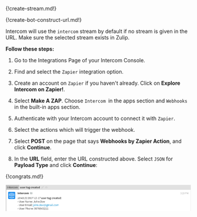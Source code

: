 {!create-stream.md!}

{!create-bot-construct-url.md!}

Intercom will use the `intercom` stream by default if no stream is given
in the URL. Make sure the selected stream exists in Zulip.

**Follow these steps:**

1. Go to the Integrations Page of your Intercom Console.

2. Find and select the `Zapier` integration option.

3. Create an account on `Zapier` if you haven't
already. Click on **Explore Intercom on Zapier!**.

4. Select **Make A ZAP**. Choose `Intercom `in the apps section and
`Webhooks` in the built-in apps section.

5. Authenticate with your Intercom account to connect it with
`Zapier`.

6. Select the actions which will trigger the webhook.

7. Select **POST** on the page that says **Webhooks by Zapier Action**, and
click **Continue**.

8. In the **URL** field, enter the URL constructed above. Select `JSON`
for **Payload Type** and click **Continue**:

{!congrats.md!}

![](/static/images/integrations/intercom/001.png)
